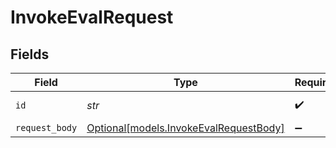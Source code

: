 # InvokeEvalRequest


## Fields

| Field                                                                        | Type                                                                         | Required                                                                     | Description                                                                  |
| ---------------------------------------------------------------------------- | ---------------------------------------------------------------------------- | ---------------------------------------------------------------------------- | ---------------------------------------------------------------------------- |
| `id`                                                                         | *str*                                                                        | :heavy_check_mark:                                                           | Evaluator ID                                                                 |
| `request_body`                                                               | [Optional[models.InvokeEvalRequestBody]](../models/invokeevalrequestbody.md) | :heavy_minus_sign:                                                           | N/A                                                                          |